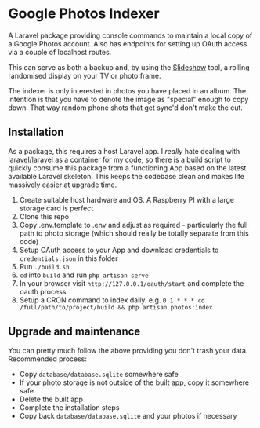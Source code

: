 # Google Photos Indexer

A Laravel package providing console commands to maintain a local copy of a Google Photos account.
Also has endpoints for setting up OAuth access via a couple of localhost routes.

This can serve as both a backup and, by using the [Slideshow](https://github.com/dmlogic/photo-slideshow) tool, a rolling randomised display on your TV or photo frame.

The indexer is only interested in photos you have placed in an album. The intention is that you have to denote the image as "special" enough to copy down. That way random phone shots that get sync'd don't make the cut.

## Installation

As a package, this requires a host Laravel app. I _really_ hate dealing with [laravel/laravel](https://github.com/laravel/laravel) as a container for my code, so there is a build script to quickly consume this package from a functioning App based on the latest available Laravel skeleton. This keeps the codebase clean and makes life massively easier at upgrade time.

1. Create suitable host hardware and OS. A Raspberry PI with a large storage card is perfect
2. Clone this repo
3. Copy .env.template to .env and adjust as required - particularly the full path to photo storage (which should really be totally separate from this code)
4. Setup OAuth access to your App and download credentials to `credentials.json` in this folder
5. Run `./build.sh`
6. `cd` into `build` and run `php artisan serve`
7. In your browser visit `http://127.0.0.1/oauth/start` and complete the oauth process
8. Setup a CRON command to index daily. e.g. `0 1 * * * cd /full/path/to/project/build && php artisan photos:index`

## Upgrade and maintenance

You can pretty much follow the above providing you don't trash your data. Recommended process:

* Copy `database/database.sqlite` somewhere safe
* If your photo storage is not outside of the built app, copy it somewhere safe
* Delete the built app
* Complete the installation steps
* Copy back `database/database.sqlite` and your photos if necessary
